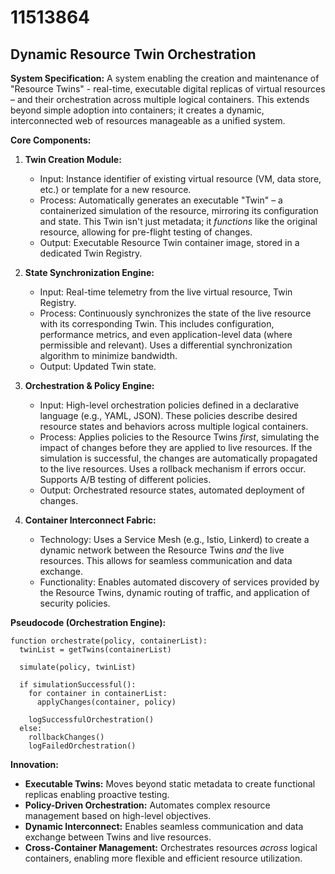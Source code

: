 # 11513864

## Dynamic Resource Twin Orchestration

**System Specification:** A system enabling the creation and maintenance of "Resource Twins" - real-time, executable digital replicas of virtual resources – and their orchestration across multiple logical containers. This extends beyond simple adoption into containers; it creates a dynamic, interconnected web of resources manageable as a unified system.

**Core Components:**

1.  **Twin Creation Module:**
    *   Input: Instance identifier of existing virtual resource (VM, data store, etc.) or template for a new resource.
    *   Process:  Automatically generates an executable "Twin" – a containerized simulation of the resource, mirroring its configuration and state. This Twin isn't just metadata; it *functions* like the original resource, allowing for pre-flight testing of changes.
    *   Output: Executable Resource Twin container image, stored in a dedicated Twin Registry.

2.  **State Synchronization Engine:**
    *   Input: Real-time telemetry from the live virtual resource, Twin Registry.
    *   Process: Continuously synchronizes the state of the live resource with its corresponding Twin.  This includes configuration, performance metrics, and even application-level data (where permissible and relevant). Uses a differential synchronization algorithm to minimize bandwidth.
    *   Output: Updated Twin state.

3.  **Orchestration & Policy Engine:**
    *   Input: High-level orchestration policies defined in a declarative language (e.g., YAML, JSON).  These policies describe desired resource states and behaviors across multiple logical containers.
    *   Process: Applies policies to the Resource Twins *first*, simulating the impact of changes before they are applied to live resources.  If the simulation is successful, the changes are automatically propagated to the live resources. Uses a rollback mechanism if errors occur. Supports A/B testing of different policies.
    *   Output: Orchestrated resource states, automated deployment of changes.

4.  **Container Interconnect Fabric:**
    *   Technology: Uses a Service Mesh (e.g., Istio, Linkerd) to create a dynamic network between the Resource Twins *and* the live resources. This allows for seamless communication and data exchange.
    *   Functionality: Enables automated discovery of services provided by the Resource Twins, dynamic routing of traffic, and application of security policies.

**Pseudocode (Orchestration Engine):**

```
function orchestrate(policy, containerList):
  twinList = getTwins(containerList)
  
  simulate(policy, twinList)
  
  if simulationSuccessful():
    for container in containerList:
      applyChanges(container, policy)
    
    logSuccessfulOrchestration()
  else:
    rollbackChanges()
    logFailedOrchestration()
```

**Innovation:** 

*   **Executable Twins:**  Moves beyond static metadata to create functional replicas enabling proactive testing.
*   **Policy-Driven Orchestration:** Automates complex resource management based on high-level objectives.
*   **Dynamic Interconnect:** Enables seamless communication and data exchange between Twins and live resources.
*   **Cross-Container Management:** Orchestrates resources *across* logical containers, enabling more flexible and efficient resource utilization.